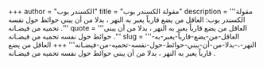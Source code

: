 +++
author = "الكسندر بوب"
title = "مقولة الكسندر بوب"
description = '''مقولة الكسندر بوب: العاقل من يضع قارباً يعبر به النهر ، بدلا من أن يبني حوائط حول نفسه تحميه من فيضـانه .'''
quote = '''العاقل من يضع قارباً يعبر به النهر ، بدلا من أن يبني حوائط حول نفسه تحميه من فيضـانه .'''
slug = '''العاقل-من-يضع-قارباً-يعبر-به-النهر-،-بدلا-من-أن-يبني-حوائط-حول-نفسه-تحميه-من-فيضـانه'''
+++
العاقل من يضع قارباً يعبر به النهر ، بدلا من أن يبني حوائط حول نفسه تحميه من فيضـانه .
